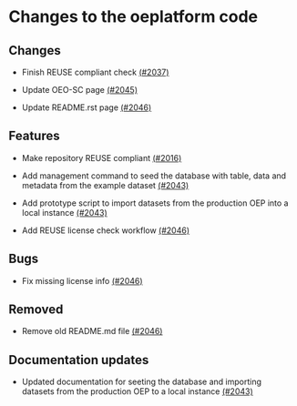 <!--
SPDX-FileCopyrightText: 2025 Adel Memariani <https://github.com/adelmemariani> © Otto-von-Guericke-Universität Magdeburg
SPDX-FileCopyrightText: 2025 Adel Memariani <https://github.com/adelmemariani> © Otto-von-Guericke-Universität Magdeburg
SPDX-FileCopyrightText: 2025 Pierre Francois <https://github.com/Bachibouzouk> © Reiner Lemoine Institut
SPDX-FileCopyrightText: 2025 Pierre Francois <https://github.com/Bachibouzouk> © Reiner Lemoine Institut
SPDX-FileCopyrightText: 2025 Bryan Lancien <https://github.com/bmlancien> © Reiner Lemoine Institut
SPDX-FileCopyrightText: 2025 Bryan Lancien <https://github.com/bmlancien> © Reiner Lemoine Institut
SPDX-FileCopyrightText: 2025 Christian Winger <https://github.com/wingechr> © Öko-Institut e.V.
SPDX-FileCopyrightText: 2025 Eike Broda <https://github.com/ebroda>
SPDX-FileCopyrightText: 2025 Jonas H <https://github.com/jh-RLI> © Reiner Lemoine Institut
SPDX-FileCopyrightText: 2025 Jonas Huber <https://github.com/jh-RLI> © Reiner Lemoine Institut
SPDX-FileCopyrightText: 2025 Jonas Huber <https://github.com/jh-RLI> © Reiner Lemoine Institut
SPDX-FileCopyrightText: 2025 Kirann Bhavaraju <https://github.com/KirannBhavaraju> © Otto-von-Guericke-Universität Magdeburg
SPDX-FileCopyrightText: 2025 Ludwig Hülk <https://github.com/Ludee> © Reiner Lemoine Institut
SPDX-FileCopyrightText: 2025 Ludwig Hülk <https://github.com/Ludee> © Reiner Lemoine Institut
SPDX-FileCopyrightText: 2025 Martin Glauer <https://github.com/MGlauer> © Otto-von-Guericke-Universität Magdeburg
SPDX-FileCopyrightText: 2025 Martin Glauer <https://github.com/MGlauer> © Otto-von-Guericke-Universität Magdeburg
SPDX-FileCopyrightText: 2025 Martin Glauer <https://github.com/MGlauer> © Otto-von-Guericke-Universität Magdeburg
SPDX-FileCopyrightText: 2025 Pierre Francois <https://github.com/Bachibouzouk> © Reiner Lemoine Institut
SPDX-FileCopyrightText: 2025 Santosch Mutyala <https://github.com/smutyala1at>
SPDX-FileCopyrightText: 2025 Tu Phan Ngoc <RL-INSTITUT\tuphan.ngoc@rli-nb-65.rl-institut.local> © Reiner Lemoine Institut
SPDX-FileCopyrightText: 2025 Christian Winger <https://github.com/wingechr> © Öko-Institut e.V.
SPDX-FileCopyrightText: 2025 Christian Hofmann <https://github.com/christian-rli> © Reiner Lemoine Institut
SPDX-FileCopyrightText: 2025 Christian Hofmann <https://github.com/christian-rli> © Reiner Lemoine Institut
SPDX-FileCopyrightText: 2025 chrwm <https://github.com/chrwm> © Reiner Lemoine Institut
SPDX-FileCopyrightText: 2025 Jonas Huber <https://github.com/jh-RLI> © Reiner Lemoine Institut
SPDX-FileCopyrightText: 2025 Jonas Huber <https://github.com/jh-RLI> © Reiner Lemoine Institut
SPDX-FileCopyrightText: 2025 Lara Christmann <https://github.com/solar-c> © Reiner Lemoine Institut
SPDX-FileCopyrightText: 2025 Mirjam Stappel <https://github.com/stap-m> © Fraunhofer IEE
SPDX-FileCopyrightText: 2025 user <https://github.com/Darynarli> © Reiner Lemoine Institut
SPDX-FileCopyrightText: 2025 Christian Winger <https://github.com/wingechr> © Öko-Institut e.V.
SPDX-FileCopyrightText: 2025 Vismaya Jochem <https://github.com/vismayajochem> © Reiner Lemoine Institut

SPDX-License-Identifier: CC0-1.0
-->

# Changes to the oeplatform code

## Changes

- Finish REUSE compliant check
  [(#2037)](https://github.com/OpenEnergyPlatform/oeplatform/pull/2037)

- Update OEO-SC page
  [(#2045)](https://github.com/OpenEnergyPlatform/oeplatform/pull/2045)

- Update README.rst page
  [(#2046)](https://github.com/OpenEnergyPlatform/oeplatform/pull/2046)

## Features

- Make repository REUSE compliant
  [(#2016)](https://github.com/OpenEnergyPlatform/oeplatform/pull/2016)

- Add management command to seed the database with table, data and metadata from
  the example dataset
  [(#2043)](https://github.com/OpenEnergyPlatform/oeplatform/pull/2043)

- Add prototype script to import datasets from the production OEP into a local
  instance [(#2043)](https://github.com/OpenEnergyPlatform/oeplatform/pull/2043)

- Add REUSE license check workflow
  [(#2046)](https://github.com/OpenEnergyPlatform/oeplatform/pull/2046)

## Bugs

- Fix missing license info
  [(#2046)](https://github.com/OpenEnergyPlatform/oeplatform/pull/2046)

## Removed

- Remove old README.md file
  [(#2046)](https://github.com/OpenEnergyPlatform/oeplatform/pull/2046)

## Documentation updates

- Updated documentation for seeting the database and importing datasets from the
  production OEP to a local instance
  [(#2043)](https://github.com/OpenEnergyPlatform/oeplatform/pull/2043)
